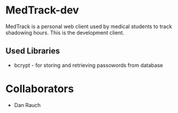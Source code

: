 # MedTrack-dev

MedTrack is a personal web client used by medical students to track shadowing hours. This is the development client. 

## Used Libraries

* bcrypt - for storing and retrieving passowords from database

# Collaborators

* Dan Rauch